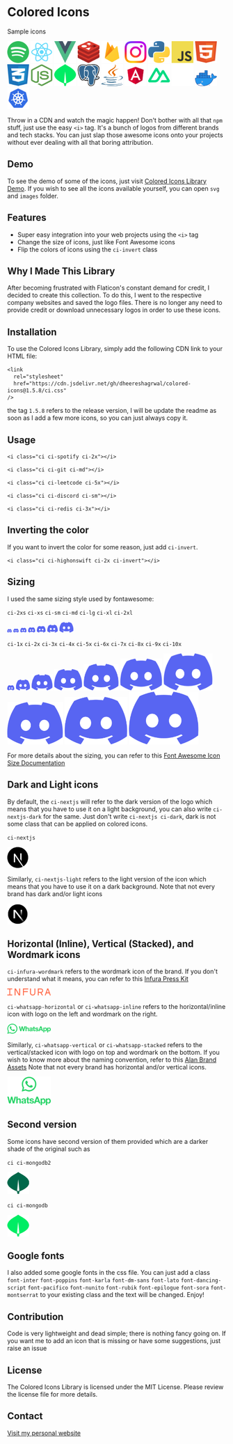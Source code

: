 # Colored Icons

Sample icons

<img src="./svg/spotify.svg" alt="Spotify Icon" width="50" height="50"> <img src="./images/reactjs.png" alt="React Icon" width="50" height="50">
<img src="./svg/vuejs.svg" alt="Vue.js Icon" width="50" height="50"> <img src="./svg/redis.svg" alt="Redis Icon" width="50" height="50"> <img src="./images/firebase.png" alt="Firebase Icon" width="50" height="50"> <img src="./svg/instagram.svg" alt="Instagram Icon" width="50" height="50"> <img src="./svg/python.svg" alt="Python Icon" width="50" height="50"> <img src="./svg/js.svg" alt="JavaScript Icon" width="50" height="50"> <img src="./svg/html.svg" alt="HTML5 Icon" width="50" height="50"> <img src="./svg/css.svg" alt="CSS3 Icon" width="50" height="50"> <img src="./svg/nodejs.svg" alt="Node.js Icon" width="50" height="50"> <img src="./svg/mongodb.svg" alt="MongoDB Icon" width="50" height="50"> <img src="./images/postgresql.png" alt="PostgreSQL Icon" width="50" height="50"> <img src="./svg/java.svg" alt="Java Icon" width="50" height="50"> <img src="./svg/angular.svg" alt="Angular Icon" width="50" height="50"> <img src="./svg/nuxtjs.svg" alt="Nuxtjs Icon" width="50" height="50"> <img src="./svg/github-light.svg" alt="GitHub Icon" width="50" height="50"> <img src="./images/docker.webp" alt="Docker Icon" width="50"> <img src="./svg/kubernetes.svg" alt="Kubernetes Icon" width="50" height="50">

Throw in a CDN and watch the magic happen! Don't bother with all that `npm` stuff, just use the easy `<i>` tag. It's a bunch of logos from different brands and tech stacks. You can just slap those awesome icons onto your projects without ever dealing with all that boring attribution.

## Demo

To see the demo of some of the icons, just visit [Colored Icons Library Demo](https://dheereshagrwal.github.io/colored-icons/). If you wish to see all the icons available yourself, you can open `svg` and `images` folder.

## Features

- Super easy integration into your web projects using the `<i>` tag
- Change the size of icons, just like Font Awesome icons
- Flip the colors of icons using the `ci-invert` class

## Why I Made This Library

After becoming frustrated with Flaticon's constant demand for credit, I decided to create this collection. To do this, I went to the respective company websites and saved the logo files. There is no longer any need to provide credit or download unnecessary logos in order to use these icons.

## Installation

To use the Colored Icons Library, simply add the following CDN link to your HTML file:

```
<link
  rel="stylesheet"
  href="https://cdn.jsdelivr.net/gh/dheereshagrwal/colored-icons@1.5.8/ci.css"
/>
```

the tag `1.5.8` refers to the release version, I will be update the readme as soon as I add a few more icons, so you can just always copy it.

## Usage

```
<i class="ci ci-spotify ci-2x"></i>
```

```
<i class="ci ci-git ci-md"></i>
```

```
<i class="ci ci-leetcode ci-5x"></i>
```

```
<i class="ci ci-discord ci-sm"></i>
```

```
<i class="ci ci-redis ci-3x"></i>
```

## Inverting the color

If you want to invert the color for some reason, just add `ci-invert`.

```
<i class="ci ci-highonswift ci-2x ci-invert"></i>
```

## Sizing

I used the same sizing style used by fontawesome:

`ci-2xs` `ci-xs` `ci-sm` `ci-md` `ci-lg` `ci-xl` `ci-2xl`

<img src='./svg/discord.svg' width="10px"> <img src='./svg/discord.svg' width="12px"> <img src='./svg/discord.svg' width="14px"> <img src='./svg/discord.svg' width="16px"> <img src='./svg/discord.svg' width="20px"> <img src='./svg/discord.svg' width="24px"> <img src='./svg/discord.svg' width="32px">


`ci-1x` `ci-2x` `ci-3x` `ci-4x` `ci-5x` `ci-6x` `ci-7x` `ci-8x` `ci-9x` `ci-10x`

<img src="./svg/discord.svg" width="16px"> <img src="./svg/discord.svg" width="32px"> <img src="./svg/discord.svg" width="48px"> <img src="./svg/discord.svg" width="64px"> <img src="./svg/discord.svg" width="80px"> <img src="./svg/discord.svg" width="96px"> <img src="./svg/discord.svg" width="112px"> <img src="./svg/discord.svg" width="128px"> <img src="./svg/discord.svg" width="144px"> <img src="./svg/discord.svg" width="160px">


For more details about the sizing, you can refer to this [Font Awesome Icon Size Documentation](https://fontawesome.com/docs/web/style/size)

## Dark and Light icons

By default, the `ci-nextjs` will refer to the dark version of the logo which means that you have to use it on a light background, you can also write `ci-nextjs-dark` for the same.
Just don't write `ci-nextjs ci-dark`, dark is not some class that can be applied on colored icons.

`ci-nextjs`

<img src="./svg/nextjs.svg" width="48px">

Similarly, `ci-nextjs-light` refers to the light version of the icon which means that you have to use it on a dark background.
Note that not every brand has dark and/or light icons

<img src="./svg/nextjs-light.svg" width="48px">

## Horizontal (Inline), Vertical (Stacked), and Wordmark icons

`ci-infura-wordmark` refers to the wordmark icon of the brand. If you don't understand what it means, you can refer to this [Infura Press Kit](https://www.infura.io/presskit)

<img src="./svg/infura-wordmark.svg" alt="Infura Wordmark" width="100">

`ci-whatsapp-horizontal` or `ci-whatsapp-inline` refers to the horizontal/inline icon with logo on the left and wordmark on the right.

<img src='./svg/whatsapp-horizontal.svg' alt="Whatsapp Horizontal" width="100">

Similarly, `ci-whatsapp-vertical` or `ci-whatsapp-stacked` refers to the vertical/stacked icon with logo on top and wordmark on the bottom. If you wish to know more about the naming convention, refer to this [Alan Brand Assets](https://alan.app/brand-assets/)
Note that not every brand has horizontal and/or vertical icons.

<img src='./svg/whatsapp-vertical.svg' alt="Whatsapp Vertical" width="100">

## Second version

Some icons have second version of them provided which are a darker shade of the original such as

`ci ci-mongodb2`

<img src="./svg/mongodb2.svg" alt="MongoDB2 Icon" width="50" height="50">

`ci ci-mongodb`

<img src="./svg/mongodb.svg" alt="MongoDB Icon" width="50" height="50">

## Google fonts

I also added some google fonts in the css file. You can just add a class `font-inter` `font-poppins` `font-karla` `font-dm-sans` `font-lato` `font-dancing-script` `font-pacifico` `font-nunito` `font-rubik` `font-epilogue` `font-sora` `font-montserrat` to your existing class and the text will be changed. Enjoy!

## Contribution

Code is very lightweight and dead simple; there is nothing fancy going on.
If you want me to add an icon that is missing or have some suggestions, just raise an issue

## License

The Colored Icons Library is licensed under the MIT License. Please review the license file for more details.

## Contact

[Visit my personal website](https://dheereshagrwal.vercel.app)
